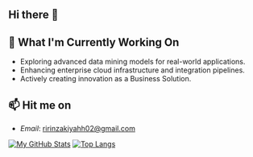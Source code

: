 ## Hi there 👋

## 🌱 What I'm Currently Working On

- Exploring advanced data mining models for real-world applications.
- Enhancing enterprise cloud infrastructure and integration pipelines.
- Actively creating innovation as a Business Solution.

## 📫 Hit me on

- *Email*: ririnzakiyahh02@gmail.com

[![My GitHub Stats](https://github-readme-stats.vercel.app/api?username=ririnzakiyahh&show_icons=true&theme=dark&hide=prs,issues,contribs&show=reviews&hide_border=true&hide_title=true&bg_color=00000000&rank_icon=percentile)](https://github.com/anuraghazra/github-readme-stats) [![Top Langs](https://github-readme-stats.vercel.app/api/top-langs/?username=ririnzakiyahh&layout=compact&theme=dark&hide_border=true&hide_title=true&bg_color=00000000)](https://github.com/anuraghazra/github-readme-stats)
